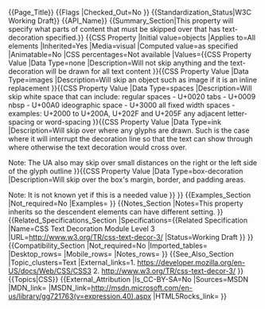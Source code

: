 {{Page_Title}}
{{Flags
|Checked_Out=No
}}
{{Standardization_Status|W3C Working Draft}}
{{API_Name}}
{{Summary_Section|This property will specify what parts of content that must be skipped over that has text-decoration specified.}}
{{CSS Property
|Initial value=objects
|Applies to=All elements
|Inherited=Yes
|Media=visual
|Computed value=as specified
|Animatable=No
|CSS percentages=Not available
|Values={{CSS Property Value
|Data Type=none
|Description=Will not skip anything and the text-decoration will be drawn for all text content
}}{{CSS Property Value
|Data Type=images
|Description=Will skip an object such as image if it is an inline replacement
}}{{CSS Property Value
|Data Type=spaces
|Description=Will skip white space that can include:
regular spaces - U+0020
tabs - U+0009
nbsp - U+00A0
ideographic space - U+3000
all fixed width spaces - examples: U+2000 to U+200A, U+202F and U+205F
any adjacent letter-spacing or word-spacing
}}{{CSS Property Value
|Data Type=ink
|Description=Will skip over where any glyphs are drawn. Such is the case where it will interrupt the decoration line so that the text can show through where otherwise the text decoration would cross over. 

Note: The UA also may skip over small distances on the right or the left side of the glyph outline
}}{{CSS Property Value
|Data Type=box-decoration
|Description=Will skip over the box's margin, border, and padding areas.

Note: It is not known yet if this is a needed value
}}
}}
{{Examples_Section
|Not_required=No
|Examples=
}}
{{Notes_Section
|Notes=This property inherits so the descendent elements can have different setting.
}}
{{Related_Specifications_Section
|Specifications={{Related Specification
|Name=CSS Text Decoration Module Level 3
|URL=http://www.w3.org/TR/css-text-decor-3/
|Status=Working Draft
}}
}}
{{Compatibility_Section
|Not_required=No
|Imported_tables=
|Desktop_rows=
|Mobile_rows=
|Notes_rows=
}}
{{See_Also_Section
|Topic_clusters=Text
|External_links=1. https://developer.mozilla.org/en-US/docs/Web/CSS/CSS3
2. http://www.w3.org/TR/css-text-decor-3/
}}
{{Topics|CSS}}
{{External_Attribution
|Is_CC-BY-SA=No
|Sources=MSDN
|MDN_link=
|MSDN_link=http://msdn.microsoft.com/en-us/library/gg721763(v=expression.40).aspx
|HTML5Rocks_link=
}}